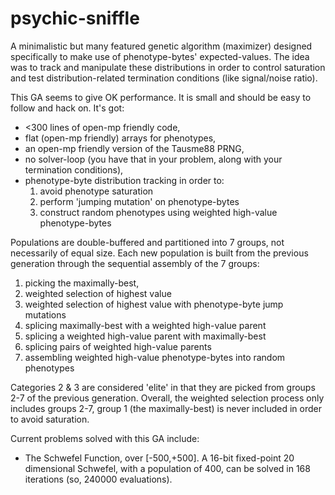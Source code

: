 # psychic-sniffle

A minimalistic but many featured genetic algorithm (maximizer) designed specifically to make use of phenotype-bytes' expected-values. The idea was to track and manipulate these distributions in order to control saturation and test distribution-related termination conditions (like signal/noise ratio).
 
 This GA seems to give OK performance. It is small and should be easy to follow and hack on. It's got:
* <300 lines of open-mp friendly code,
* flat (open-mp friendly) arrays for phenotypes,
* an open-mp friendly version of the Tausme88 PRNG,
* no solver-loop (you have that in your problem, along with your termination conditions),
* phenotype-byte distribution tracking in order to:
  1. avoid phenotype saturation
  2. perform 'jumping mutation' on phenotype-bytes
  3. construct random phenotypes using weighted high-value phenotype-bytes 

Populations are double-buffered and partitioned into 7 groups, not necessarily of equal size. Each new population is built from the previous generation through the sequential assembly of the 7 groups:
 1. picking the maximally-best,
 2. weighted selection of highest value
 3. weighted selection of highest value with phenotype-byte jump mutations
 4. splicing maximally-best with a weighted high-value parent
 5. splicing a weighted high-value parent with maximally-best
 6. splicing pairs of weighted high-value parents
 7. assembling weighted high-value phenotype-bytes into random phenotypes

Categories 2 & 3 are considered 'elite' in that they are picked from groups 2-7 of the previous generation. Overall, the weighted selection process only includes groups 2-7, group 1 (the maximally-best) is never included in order to avoid saturation.

Current problems solved with this GA include:
* The Schwefel Function, over [-500,+500]. A 16-bit fixed-point 20 dimensional Schwefel, with a population of 400, can be solved in 168 iterations (so, 240000 evaluations).
